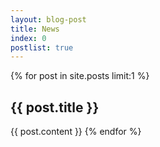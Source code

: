 ```yaml
---
layout: blog-post
title: News
index: 0
postlist: true
---
```


{% for post in site.posts limit:1 %}
<h2>{{ post.title }}</h2>
{{ post.content }}
{% endfor %}
